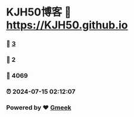 # KJH50博客 :link: https://KJH50.github.io 
### :page_facing_up: [3](https://KJH50.github.io/tag.html) 
### :speech_balloon: 2 
### :hibiscus: 4069 
### :alarm_clock: 2024-07-15 02:12:07 
### Powered by :heart: [Gmeek](https://github.com/Meekdai/Gmeek)
